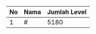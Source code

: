 | No | Nama            | Jumlah Level |
|----|-----------------|--------------|
| 1  | #    |    5180        |
